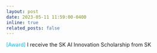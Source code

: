 ```yaml
---
layout: post
date: 2023-05-11 11:59:00-0400
inline: true
related_posts: false
---
```

<font color=DeepSkyBlue>[Award]</font> I receive the SK AI Innovation Scholarship from SK
